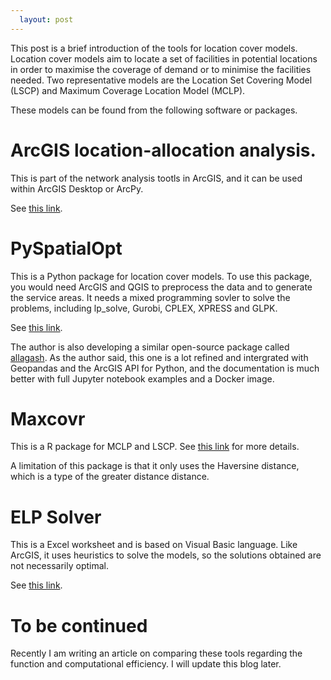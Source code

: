 ```yaml
---
  layout: post
---
```


This post is a brief introduction of the tools for location cover models. Location cover models aim to locate a set of facilities in potential locations in order to maximise the coverage of demand or to minimise the facilities needed. Two representative models are the Location Set Covering Model (LSCP) and Maximum Coverage Location Model (MCLP).

These models can be found from the following software or packages.

# ArcGIS location-allocation analysis. 

This is part of the network analysis tootls in ArcGIS, and it can be used within ArcGIS Desktop or ArcPy.

See [this link](http://desktop.arcgis.com/en/arcmap/latest/extensions/network-analyst/algorithms-used-by-network-analyst.htm).

# PySpatialOpt

This is a Python package for location cover models. To use this package, you would need ArcGIS and QGIS to preprocess the data and to generate the service areas. It needs a mixed programming sovler to solve the problems, including lp_solve, Gurobi, CPLEX, XPRESS and GLPK.

See [this link](https://github.com/apulverizer/pyspatialopt).

The author is also developing a similar open-source package called [allagash](https://github.com/apulverizer/allagash). As the author said, this one is a lot refined and intergrated with Geopandas and the ArcGIS API for Python, and the documentation is much better with full Jupyter notebook examples and a Docker image. 

# Maxcovr

This is a R package for MCLP and LSCP. See [this link](https://github.com/njtierney/maxcovr) for more details.

A limitation of this package is that it only uses the Haversine distance, which is a type of the greater distance distance.

# ELP Solver

This is a Excel worksheet and is based on Visual Basic language. Like ArcGIS, it uses heuristics to solve the models, so the solutions obtained are not necessarily optimal.

See [this link](https://people.bath.ac.uk/ge277/index.php/flp-spreadsheet-solver/).

# To be continued

Recently I am writing an article on comparing these tools regarding the function and computational efficiency. I will update this blog later. 


